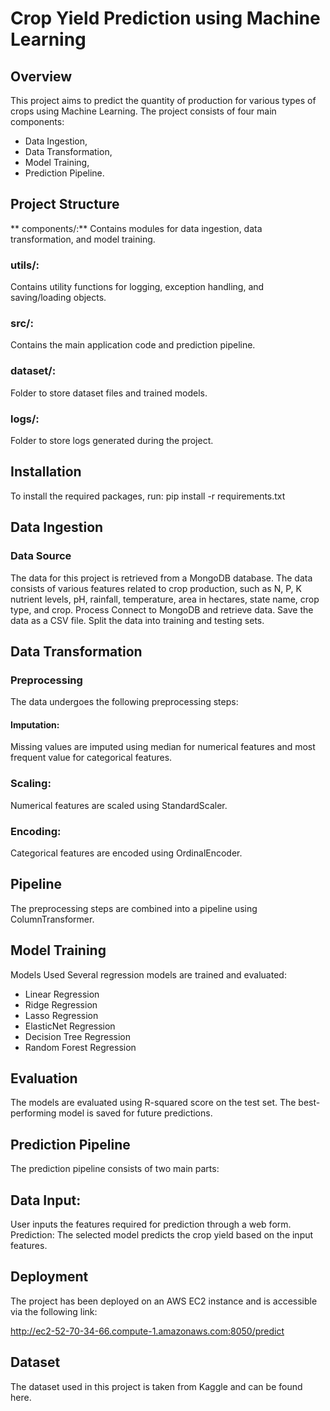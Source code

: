 # Crop Yield Prediction using Machine Learning 

## Overview

This project aims to predict the quantity of production for various types of crops using Machine Learning. 
The project consists of four main components:

- Data Ingestion, 
- Data Transformation, 
- Model Training, 
- Prediction Pipeline.

## Project Structure

** components/:** Contains modules for data ingestion, data transformation, and model training.
### utils/: 
Contains utility functions for logging, exception handling, and saving/loading objects.
### src/: 
Contains the main application code and prediction pipeline.
### dataset/:
Folder to store dataset files and trained models.
### logs/: 
Folder to store logs generated during the project.

## Installation
To install the required packages, run:
pip install -r requirements.txt

## Data Ingestion
### Data Source
The data for this project is retrieved from a MongoDB database. The data consists of various features related to crop production, such as N, P, K nutrient levels, pH, rainfall, temperature, area in hectares, state name, crop type, and crop.
Process
Connect to MongoDB and retrieve data.
Save the data as a CSV file.
Split the data into training and testing sets.

## Data Transformation
### Preprocessing
The data undergoes the following preprocessing steps:

#### Imputation: 
Missing values are imputed using median for numerical features and most frequent value for categorical features.
### Scaling:
Numerical features are scaled using StandardScaler.
### Encoding:
Categorical features are encoded using OrdinalEncoder.



## Pipeline
The preprocessing steps are combined into a pipeline using ColumnTransformer.

## Model Training
Models Used
Several regression models are trained and evaluated:

- Linear Regression
- Ridge Regression
- Lasso Regression
- ElasticNet Regression
- Decision Tree Regression
- Random Forest Regression


## Evaluation
The models are evaluated using R-squared score on the test set. The best-performing model is saved for future predictions.



## Prediction Pipeline
The prediction pipeline consists of two main parts:

## Data Input:
User inputs the features required for prediction through a web form.
Prediction: The selected model predicts the crop yield based on the input features.


## Deployment
The project has been deployed on an AWS EC2 instance and is accessible via the following link:

http://ec2-52-70-34-66.compute-1.amazonaws.com:8050/predict

## Dataset
The dataset used in this project is taken from Kaggle and can be found here.










